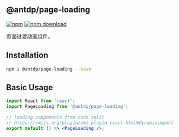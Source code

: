 @antdp/page-loading
---

[![npm](https://img.shields.io/npm/v/@antdp/page-loading.svg?maxAge=3600)](https://www.npmjs.com/package/@antdp/page-loading)
[![npm download](https://img.shields.io/npm/dm/@antdp/page-loading.svg?style=flat)](https://www.npmjs.com/package/@antdp/page-loading)

页面过渡动画组件。

## Installation

```bash
npm i @antdp/page-loading --save
```

## Basic Usage

```jsx
import React from 'react';
import PageLoading from '@antdp/page-loading';

// loading components from code split
// https://umijs.org/plugin/umi-plugin-react.html#dynamicimport
export default () => <PageLoading />;
```
